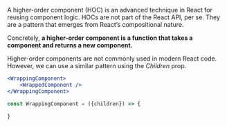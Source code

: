 A higher-order component (HOC) is an advanced technique in React for reusing component logic. HOCs are not part of the React API, per se. They are a pattern that emerges from React’s compositional nature.

Concretely, **a higher-order component is a function that takes a component and returns a new component.**

Higher-order components are not commonly used in modern React code. However, we can use a similar pattern using the *Children* prop.

```jsx
<WrappingComponent>
	<WrappedComponent />
</WrappingComponent>
```

```jsx
const WrappingComponent = ({children}) => {

}
```